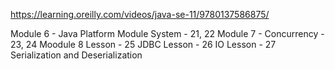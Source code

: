 
https://learning.oreilly.com/videos/java-se-11/9780137586875/

Module 6 - Java Platform Module System - 21, 22
Module 7 - Concurrency - 23, 24
Moodule 8 
  Lesson - 25 JDBC
  Lesson - 26 IO
  Lesson - 27 Serialization and Deserialization
  
